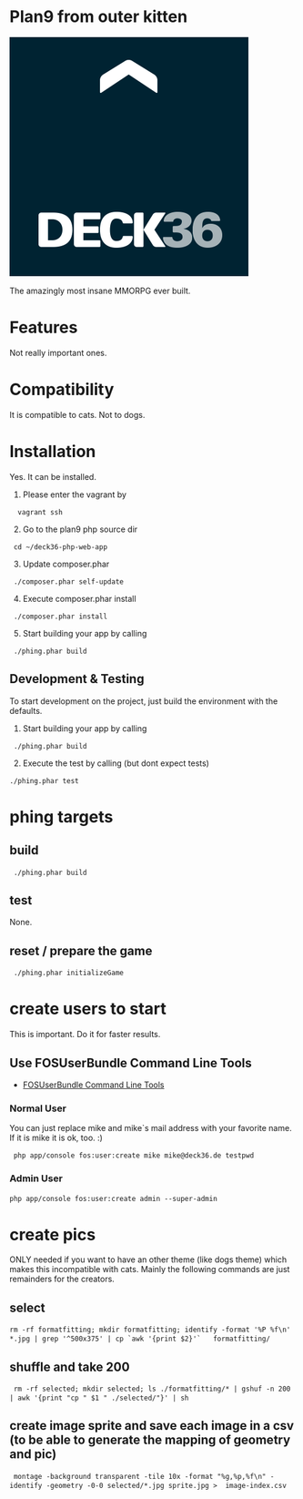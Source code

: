 Plan9 from outer kitten
==========================
[1]: https://github.com/FriendsOfSymfony/FOSUserBundle/blob/master/Resources/doc/command_line_tools.md "fos-user-commandline-tools"
[logo]: ./deck36.png "Deck36 Logo"

![Deck36 Logo][logo]


The amazingly most insane MMORPG ever built.

# Features
Not really important ones.

# Compatibility
It is compatible to cats. Not to dogs.

# Installation
Yes. It can be installed.

1. Please enter the vagrant by
 
 ```
   vagrant ssh
 ```
2. Go to the plan9 php source dir
 
 ```
  cd ~/deck36-php-web-app
 ```
3. Update composer.phar
 
 ```
  ./composer.phar self-update
 ```
4. Execute composer.phar install
 
 ```
  ./composer.phar install
 ```
5. Start building your app by calling
 
 ```
  ./phing.phar build
 ```

## Development & Testing
To start development on the project, just build the environment with the defaults.

1. Start building your app by calling
 
 ```
  ./phing.phar build
 ```
2. Execute the test by calling (but dont expect tests)

 ```
 ./phing.phar test
 ```
# phing targets

## build
 ```
  ./phing.phar build
 ```
## test
None.

## reset / prepare the game
 ```
  ./phing.phar initializeGame
 ```

# create users to start
This is important. Do it for faster results.

## Use FOSUserBundle Command Line Tools
- [FOSUserBundle Command Line Tools][1]

### Normal User
You can just replace mike and mike`s mail address with your favorite name. If it is mike it is ok, too. :)
 ```
  php app/console fos:user:create mike mike@deck36.de testpwd
 ```

### Admin User
 ```
 php app/console fos:user:create admin --super-admin
 ```
# create pics
ONLY needed if you want to have an other theme (like dogs theme) which makes this incompatible with cats.
Mainly the following commands are just remainders for the creators. 

## select
 ```
 rm -rf formatfitting; mkdir formatfitting; identify -format '%P %f\n' *.jpg | grep '^500x375' | cp `awk '{print $2}'`   formatfitting/
 ```

## shuffle and take 200
 ```
  rm -rf selected; mkdir selected; ls ./formatfitting/* | gshuf -n 200 | awk '{print "cp " $1 " ./selected/"}' | sh
 ```

## create image sprite and save each image in a csv (to be able to generate the mapping of geometry and pic)
 ```
  montage -background transparent -tile 10x -format "%g,%p,%f\n" -identify -geometry -0-0 selected/*.jpg sprite.jpg >  image-index.csv
 ```
